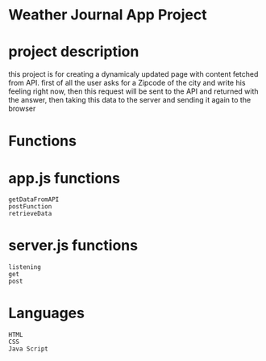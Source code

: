 # Weather Journal App Project

# project description

this project is for creating a dynamicaly updated page with content fetched from API.
first of all the user asks for a Zipcode of the city and write his feeling right now,
then this request will be sent to the API and returned with the answer,
then taking this data to the server and sending it again to the browser  

# Functions
  # app.js functions
    getDataFromAPI
    postFunction
    retrieveData
  # server.js functions
    listening
    get
    post

# Languages
    HTML
    CSS 
    Java Script